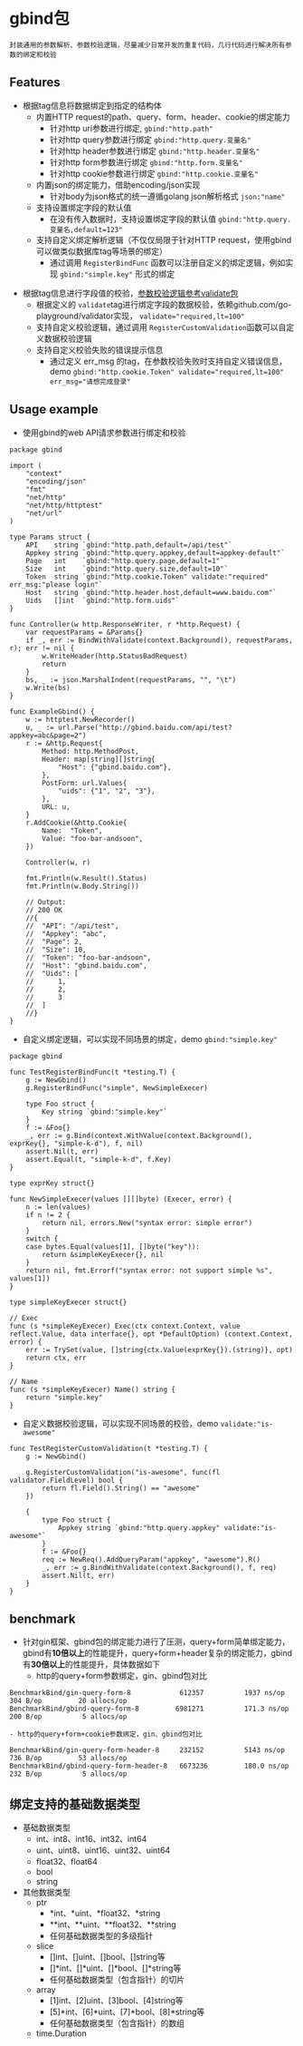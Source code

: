 # gbind包
	封装通用的参数解析、参数校验逻辑，尽量减少日常开发的重复代码，几行代码进行解决所有参数的绑定和校验


## Features
+ 根据tag信息将数据绑定到指定的结构体
	- 内置HTTP request的path、query、form、header、cookie的绑定能力
		- 针对http uri参数进行绑定,  `gbind:"http.path"`
		- 针对http query参数进行绑定 `gbind:"http.query.变量名"`
		- 针对http header参数进行绑定  `gbind:"http.header.变量名"`
		- 针对http form参数进行绑定 `gbind:"http.form.变量名"`
		- 针对http cookie参数进行绑定 `gbind:"http.cookie.变量名"`
	- 内置json的绑定能力，借助encoding/json实现
		- 针对body为json格式的统一遵循golang json解析格式 `json:"name"`
	- 支持设置绑定字段的默认值
		- 在没有传入数据时，支持设置绑定字段的默认值 `gbind:"http.query.变量名,default=123"`
	- 支持自定义绑定解析逻辑（不仅仅局限于针对HTTP request，使用gbind可以做类似数据库tag等场景的绑定）
		- 通过调用 `RegisterBindFunc` 函数可以注册自定义的绑定逻辑，例如实现 `gbind:"simple.key"` 形式的绑定

- 根据tag信息进行字段值的校验，[参数校验逻辑参考validate包](https://pkg.go.dev/gopkg.in/go-playground/validator.v9	)
	- 根据定义的 `validate`tag进行绑定字段的数据校验，依赖github.com/go-playground/validator实现， `validate="required,lt=100"`
	- 支持自定义校验逻辑，通过调用 `RegisterCustomValidation`函数可以自定义数据校验逻辑
	- 支持自定义校验失败的错误提示信息
		- 通过定义 err_msg 的tag，在参数校验失败时支持自定义错误信息，demo `gbind:"http.cookie.Token" validate="required,lt=100" err_msg="请想完成登录"`
## Usage example
- 使用gbind的web API请求参数进行绑定和校验

```golang
package gbind

import (
	"context"
	"encoding/json"
	"fmt"
	"net/http"
	"net/http/httptest"
	"net/url"
)

type Params struct {
	API    string `gbind:"http.path,default=/api/test"`
	Appkey string `gbind:"http.query.appkey,default=appkey-default"`
	Page   int    `gbind:"http.query.page,default=1"`
	Size   int    `gbind:"http.query.size,default=10"`
	Token  string `gbind:"http.cookie.Token" validate:"required" err_msg:"please login"`
	Host   string `gbind:"http.header.host,default=www.baidu.com"`
	Uids   []int  `gbind:"http.form.uids"`
}

func Controller(w http.ResponseWriter, r *http.Request) {
	var requestParams = &Params{}
	if _, err := BindWithValidate(context.Background(), requestParams, r); err != nil {
		w.WriteHeader(http.StatusBadRequest)
		return
	}
	bs, _ := json.MarshalIndent(requestParams, "", "\t")
	w.Write(bs)
}

func ExampleGbind() {
	w := httptest.NewRecorder()
	u, _ := url.Parse("http://gbind.baidu.com/api/test?appkey=abc&page=2")
	r := &http.Request{
		Method: http.MethodPost,
		Header: map[string][]string{
			"Host": {"gbind.baidu.com"},
		},
		PostForm: url.Values{
			"uids": {"1", "2", "3"},
		},
		URL: u,
	}
	r.AddCookie(&http.Cookie{
		Name:  "Token",
		Value: "foo-bar-andsoon",
	})

	Controller(w, r)

	fmt.Println(w.Result().Status)
	fmt.Println(w.Body.String())

	// Output:
	// 200 OK
	//{
	//	"API": "/api/test",
	//	"Appkey": "abc",
	//	"Page": 2,
	//	"Size": 10,
	//	"Token": "foo-bar-andsoon",
	//	"Host": "gbind.baidu.com",
	//	"Uids": [
	//		1,
	//		2,
	//		3
	//	]
	//}
}
```
- 自定义绑定逻辑，可以实现不同场景的绑定，demo `gbind:"simple.key"`
```golang
package gbind

func TestRegisterBindFunc(t *testing.T) {
	g := NewGbind()
	g.RegisterBindFunc("simple", NewSimpleExecer)

	type Foo struct {
		Key string `gbind:"simple.key"`
	}
	f := &Foo{}
	_, err := g.Bind(context.WithValue(context.Background(), exprKey{}, "simple-k-d"), f, nil)
	assert.Nil(t, err)
	assert.Equal(t, "simple-k-d", f.Key)	
}

type exprKey struct{}

func NewSimpleExecer(values [][]byte) (Execer, error) {
	n := len(values)
	if n != 2 {
		return nil, errors.New("syntax error: simple error")
	}
	switch {
	case bytes.Equal(values[1], []byte("key")):
		return &simpleKeyExecer{}, nil
	}
	return nil, fmt.Errorf("syntax error: not support simple %s", values[1])
}

type simpleKeyExecer struct{}

// Exec
func (s *simpleKeyExecer) Exec(ctx context.Context, value reflect.Value, data interface{}, opt *DefaultOption) (context.Context, error) {
	err := TrySet(value, []string{ctx.Value(exprKey{}).(string)}, opt)
	return ctx, err
}

// Name
func (s *simpleKeyExecer) Name() string {
	return "simple.key"
}

```
- 自定义数据校验逻辑，可以实现不同场景的校验，demo `validate:"is-awesome"`
```golang
func TestRegisterCustomValidation(t *testing.T) {
	g := NewGbind()

	g.RegisterCustomValidation("is-awesome", func(fl validator.FieldLevel) bool {
		return fl.Field().String() == "awesome"
	})

	{
		type Foo struct {
			Appkey string `gbind:"http.query.appkey" validate:"is-awesome"`
		}
		f := &Foo{}
		req := NewReq().AddQueryParam("appkey", "awesome").R()
		_, err := g.BindWithValidate(context.Background(), f, req)
		assert.Nil(t, err)
	}
}
```

## benchmark
+ 针对gin框架、gbind包的绑定能力进行了压测，query+form简单绑定能力，gbind有**10倍以上**的性能提升，query+form+header复杂的绑定能力，gbind有**30倍以上**的性能提升，具体数据如下
	- http的query+form参数绑定，gin、gbind包对比
```	
BenchmarkBind/gin-query-form-8         	  612357	      1937 ns/op	     304 B/op	      20 allocs/op
BenchmarkBind/gbind-query-form-8       	 6981271	      171.3 ns/op	     200 B/op	       5 allocs/op
```

	- http的query+form+cookie参数绑定，gin、gbind包对比
```
BenchmarkBind/gin-query-form-header-8  	  232152	      5143 ns/op	     736 B/op	      53 allocs/op
BenchmarkBind/gbind-query-form-header-8   6673236	      180.0 ns/op	     232 B/op	       5 allocs/op	
```

## 绑定支持的基础数据类型
+ 基础数据类型
	- int、int8、int16、int32、int64
	- uint、uint8、uint16、uint32、uint64
	- float32、float64
	- bool
	- string
+ 其他数据类型	
	- ptr
		- *int、*uint、*float32、*string
		- **int、**uint、**float32、**string
		- 任何基础数据类型的多级指针
	- slice
		- []int、[]uint、[]bool、[]string等
		- []*int、[]*uint、[]*bool、[]*string等
		- 任何基础数据类型（包含指针）的切片
	- array
		- [1]int、[2]uint、[3]bool、[4]string等
		- [5]*int、[6]*uint、[7]*bool、[8]*string等
		- 任何基础数据类型（包含指针）的数组
	- time.Duration	

